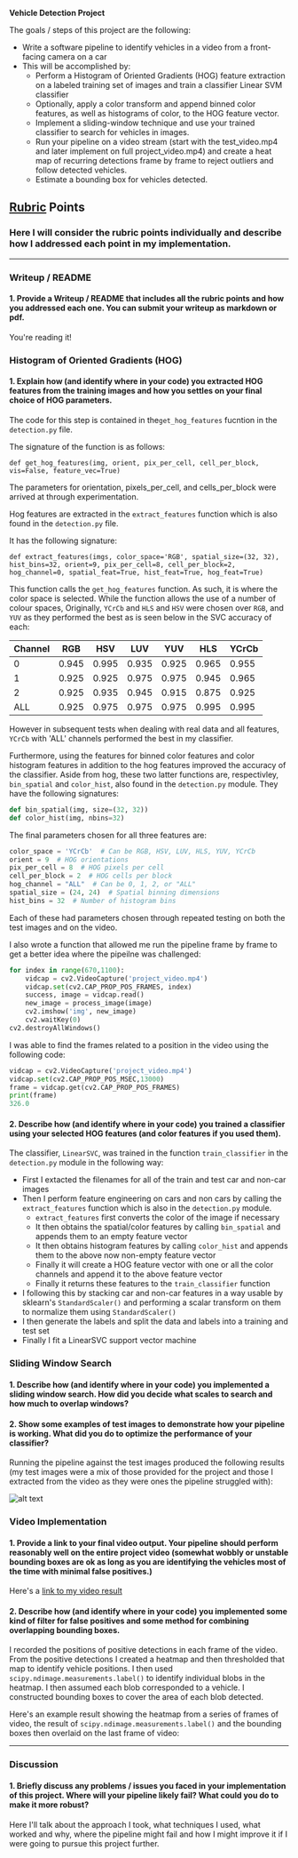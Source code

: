 **Vehicle Detection Project**

The goals / steps of this project are the following:

* Write a software pipeline to identify vehicles in a video from a front-facing camera on a car
* This will be accomplished by:
  * Perform a Histogram of Oriented Gradients (HOG) feature extraction on a labeled training set of images and train a classifier Linear SVM classifier
  * Optionally, apply a color transform and append binned color features, as well as histograms of color, to the HOG feature vector.
  * Implement a sliding-window technique and use your trained classifier to search for vehicles in images.
  * Run your pipeline on a video stream (start with the test\_video.mp4 and later implement on full project\_video.mp4) and create a heat map of recurring detections frame by frame to reject outliers and follow detected vehicles.
  * Estimate a bounding box for vehicles detected.
  
[//]: # (Image References)
[image1]: ./output_images/8_test_images.png "Pipeline run on test images"

## [Rubric](https://review.udacity.com/#!/rubrics/513/view) Points

### Here I will consider the rubric points individually and describe how I addressed each point in my implementation.

---

### Writeup / README

#### 1\. Provide a Writeup / README that includes all the rubric points and how you addressed each one. You can submit your writeup as markdown or pdf.

You're reading it!

### Histogram of Oriented Gradients (HOG)

#### 1\. Explain how (and identify where in your code) you extracted HOG features from the training images and how you settles on your final choice of HOG parameters.

The code for this step is contained in the`get_hog_features` fucntion in the `detection.py` file.

The signature of the function is as follows:

```
def get_hog_features(img, orient, pix_per_cell, cell_per_block, vis=False, feature_vec=True)

```

The parameters for orientation, pixels\_per\_cell, and cells\_per\_block were arrived at through experimentation.

Hog features are extracted in the `extract_features` function which is also found in the `detection.py` file.

It has the following signature:

```
def extract_features(imgs, color_space='RGB', spatial_size=(32, 32), hist_bins=32, orient=9, pix_per_cell=8, cell_per_block=2, hog_channel=0, spatial_feat=True, hist_feat=True, hog_feat=True)

```

This function calls the `get_hog_features` function. As such, it is where the color space is selected. While the function allows the use of a number of colour spaces, Originally,  `YCrCb` and `HLS` and `HSV` were chosen over `RGB`, and `YUV` as they performed the best as is seen below in the SVC accuracy of each:

Channel | RGB | HSV | LUV | YUV | HLS | YCrCb
--------|-----|-----|-----|-----|-----|------
0 | 0.945 | 0.995 | 0.935 | 0.925 | 0.965 | 0.955
1 | 0.925 | 0.925 | 0.975 | 0.975 | 0.945 | 0.965
2 | 0.925 | 0.935 | 0.945 | 0.915 | 0.875 | 0.925
ALL | 0.925 | 0.975 | 0.975 | 0.975 | 0.995 | 0.995

However in subsequent tests when dealing with real data and all features, `YCrCb` with 'ALL' channels performed the best in my classifier.

Furthermore, using the features for binned color features and color histogram features in addition to the hog features improved the accuracy of the classifier. Aside from hog, these two latter functions are, respectivley, `bin_spatial` and `color_hist`, also found in the `detection.py` module. They have the following signatures:

```python
def bin_spatial(img, size=(32, 32))
def color_hist(img, nbins=32)
```

The final parameters chosen for all three features are:
```python
color_space = 'YCrCb'  # Can be RGB, HSV, LUV, HLS, YUV, YCrCb
orient = 9  # HOG orientations
pix_per_cell = 8  # HOG pixels per cell
cell_per_block = 2  # HOG cells per block
hog_channel = "ALL"  # Can be 0, 1, 2, or "ALL"
spatial_size = (24, 24)  # Spatial binning dimensions
hist_bins = 32  # Number of histogram bins
```

Each of these had parameters chosen through repeated testing on both the test images and on the video.

I also wrote a function that allowed me run the pipeline frame by frame to get a better idea where the pipeilne was challenged:

```python
for index in range(670,1100):
    vidcap = cv2.VideoCapture('project_video.mp4')
    vidcap.set(cv2.CAP_PROP_POS_FRAMES, index)
    success, image = vidcap.read()
    new_image = process_image(image)
    cv2.imshow('img', new_image)
    cv2.waitKey(0)
cv2.destroyAllWindows()
```
I was able to find the frames related to a position in the video using the following code:

```python
vidcap = cv2.VideoCapture('project_video.mp4')
vidcap.set(cv2.CAP_PROP_POS_MSEC,13000)
frame = vidcap.get(cv2.CAP_PROP_POS_FRAMES)
print(frame)
326.0
```

#### 2\. Describe how (and identify where in your code) you trained a classifier using your selected HOG features (and color features if you used them).

The classifier, `LinearSVC`, was trained in the function `train_classifier` in the `detection.py` module in the following way:
* First I extacted the filenames for all of the train and test car and non-car images
* Then I perform feature engineering on cars and non cars by calling the `extract_features` function which is also in the `detection.py` module.
  * `extract_features` first converts the color of the image if necessary
  * It then obtains the spatial/color features by calling `bin_spatial` and appends them to an empty feature vector
  * It then obtains histogram features by calling `color_hist` and appends them to the above now non-empty feature vector
  * Finally it will create a HOG feature vector with one or all the color channels and append it to the above feature vector
  * Finally it returns these features to the `train_classifier` function
* I following this by stacking car and non-car features in a way usable by sklearn's `StandardScaler()` and performing a scalar transform on them to normalize them using `StandardScaler()`
* I then generate the labels and split the data and labels into a training and test set
* Finally I fit a LinearSVC support vector machine

### Sliding Window Search

#### 1\. Describe how (and identify where in your code) you implemented a sliding window search. How did you decide what scales to search and how much to overlap windows?



#### 2\. Show some examples of test images to demonstrate how your pipeline is working. What did you do to optimize the performance of your classifier?

Running the pipeline against the test images produced the following results (my test images were a mix of those provided for the project and those I extracted from the video as they were ones the pipeline struggled with):

![alt text][image1]

### Video Implementation

#### 1\. Provide a link to your final video output. Your pipeline should perform reasonably well on the entire project video (somewhat wobbly or unstable bounding boxes are ok as long as you are identifying the vehicles most of the time with minimal false positives.)

Here's a [link to my video result](./project_video_with_vehicle_detection_3.mp4)

#### 2\. Describe how (and identify where in your code) you implemented some kind of filter for false positives and some method for combining overlapping bounding boxes.

I recorded the positions of positive detections in each frame of the video. From the positive detections I created a heatmap and then thresholded that map to identify vehicle positions. I then used `scipy.ndimage.measurements.label()` to identify individual blobs in the heatmap. I then assumed each blob corresponded to a vehicle. I constructed bounding boxes to cover the area of each blob detected. 

Here's an example result showing the heatmap from a series of frames of video, the result of `scipy.ndimage.measurements.label()` and the bounding boxes then overlaid on the last frame of video:



---

### Discussion

#### 1\. Briefly discuss any problems / issues you faced in your implementation of this project. Where will your pipeline likely fail? What could you do to make it more robust?

Here I'll talk about the approach I took, what techniques I used, what worked and why, where the pipeline might fail and how I might improve it if I were going to pursue this project further.